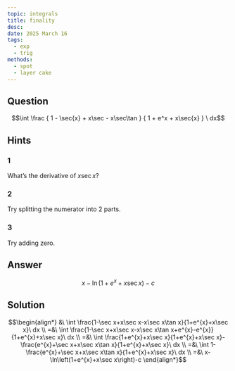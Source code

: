 ```yaml
---
topic: integrals
title: finality
desc: 
date: 2025 March 16
tags:
  - exp
  - trig
methods:
  - spot
  - layer cake
---
```



## Question
```math
\int
  \frac
    { 1 - \sec{x} + x\sec - x\sec\tan }
    { 1 + e^x + x\sec{x} }
\ dx
```


## Hints

### 1
What’s the derivative of $x\sec{x}$?

### 2
Try splitting the numerator into 2 parts.

### 3
Try adding zero.


## Answer
```math
x-\ln\left(1+e^{x}+x\sec x\right)-c
```


## Solution

```math
\begin{align*}
  &\ \int \frac{1-\sec x+x\sec x-x\sec x\tan x}{1+e^{x}+x\sec x}\ dx
  \\ =&\ \int \frac{1-\sec x+x\sec x-x\sec x\tan x+e^{x}-e^{x}}{1+e^{x}+x\sec x}\ dx
  \\ =&\ \int \frac{1+e^{x}+x\sec x}{1+e^{x}+x\sec x}-\frac{e^{x}+\sec x+x\sec x\tan x}{1+e^{x}+x\sec x}\ dx
  \\ =&\ \int 1-\frac{e^{x}+\sec x+x\sec x\tan x}{1+e^{x}+x\sec x}\ dx
  \\ =&\ x-\ln\left(1+e^{x}+x\sec x\right)-c
\end{align*}
```
